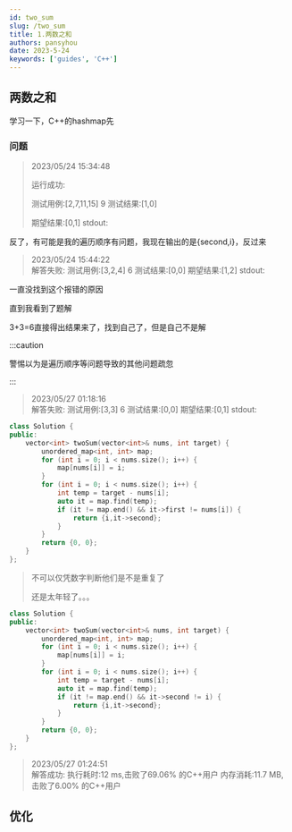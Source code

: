 ```yaml
---
id: two_sum
slug: /two_sum
title: 1.两数之和
authors: pansyhou
date: 2023-5-24
keywords: ['guides', 'C++']
---
```


## 两数之和

学习一下，C++的hashmap先



### 问题

> 2023/05/24 15:34:48	
>
> 运行成功:
>
> 测试用例:[2,7,11,15]		9
> 测试结果:[1,0]
>
> 期望结果:[0,1]
> stdout:

反了，有可能是我的遍历顺序有问题，我现在输出的是{second,i}，反过来





> 2023/05/24 15:44:22	
> 解答失败:
> 测试用例:[3,2,4]
> 		6
> 测试结果:[0,0]
> 期望结果:[1,2]
> stdout:

一直没找到这个报错的原因

直到我看到了题解

3+3=6直接得出结果来了，找到自己了，但是自己不是解



:::caution

警惕以为是遍历顺序等问题导致的其他问题疏忽

:::

> 2023/05/27 01:18:16	
> 解答失败:
> 测试用例:[3,3]
> 		6
> 测试结果:[0,0]
> 期望结果:[0,1]
> stdout:



```c++
class Solution {
public:
    vector<int> twoSum(vector<int>& nums, int target) {
        unordered_map<int, int> map;
        for (int i = 0; i < nums.size(); i++) {
            map[nums[i]] = i;
        }
        for (int i = 0; i < nums.size(); i++) {
            int temp = target - nums[i];
            auto it = map.find(temp);
            if (it != map.end() && it->first != nums[i]) {
                return {i,it->second};
            }
        }
        return {0, 0};
    }
};
```

> 不可以仅凭数字判断他们是不是重复了
>
> 还是太年轻了。。。



```c++
class Solution {
public:
    vector<int> twoSum(vector<int>& nums, int target) {
        unordered_map<int, int> map;
        for (int i = 0; i < nums.size(); i++) {
            map[nums[i]] = i;
        }
        for (int i = 0; i < nums.size(); i++) {
            int temp = target - nums[i];
            auto it = map.find(temp);
            if (it != map.end() && it->second != i) {
                return {i,it->second};
            }
        }
        return {0, 0};
    }
};
```

> 2023/05/27 01:24:51	
> 解答成功:
> 执行耗时:12 ms,击败了69.06% 的C++用户
> 内存消耗:11.7 MB,击败了6.00% 的C++用户



## 优化






